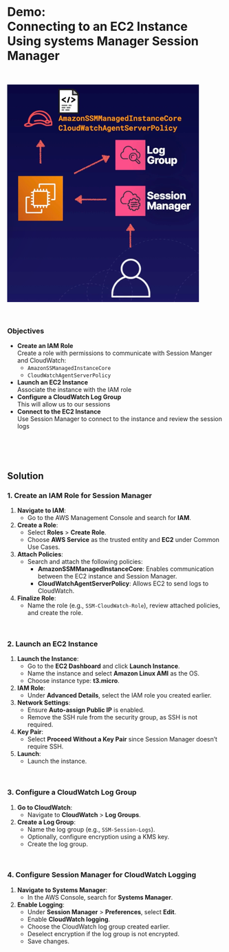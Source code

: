 # Demo:<br>Connecting to an EC2 Instance Using systems Manager Session Manager

<br>

![](../img/demo/7.3.SystemsManager-ConnectingToEC2.png)

<br>

### Objectives
- **Create an IAM Role**<br>Create a role with permissions to communicate with Session Manger and CloudWatch:
  - `AmazonSSManagedInstanceCore`
  - `CloudWatchAgentServerPolicy`
- **Launch an EC2 Instance**<br>Associate the instance with the IAM role
- **Configure a CloudWatch Log Group**<br>This will allow us to our sessions
- **Connect to the EC2 Instance**<br>Use Session Manager to connect to the instance and review the session logs

<br><br><br>

## Solution
### **1. Create an IAM Role for Session Manager**
1. **Navigate to IAM**:
   - Go to the AWS Management Console and search for **IAM**.
2. **Create a Role**:
   - Select **Roles** > **Create Role**.
   - Choose **AWS Service** as the trusted entity and **EC2** under Common Use Cases.
3. **Attach Policies**:
   - Search and attach the following policies:
     - **AmazonSSMManagedInstanceCore**: Enables communication between the EC2 instance and Session Manager.
     - **CloudWatchAgentServerPolicy**: Allows EC2 to send logs to CloudWatch.
4. **Finalize Role**:
   - Name the role (e.g., `SSM-CloudWatch-Role`), review attached policies, and create the role.

<br>

### **2. Launch an EC2 Instance**
1. **Launch the Instance**:
   - Go to the **EC2 Dashboard** and click **Launch Instance**.
   - Name the instance and select **Amazon Linux AMI** as the OS.
   - Choose instance type: **t3.micro**.
2. **IAM Role**:
   - Under **Advanced Details**, select the IAM role you created earlier.
3. **Network Settings**:
   - Ensure **Auto-assign Public IP** is enabled.
   - Remove the SSH rule from the security group, as SSH is not required.
4. **Key Pair**:
   - Select **Proceed Without a Key Pair** since Session Manager doesn’t require SSH.
5. **Launch**:
   - Launch the instance.

<br>

### **3. Configure a CloudWatch Log Group**
1. **Go to CloudWatch**:
   - Navigate to **CloudWatch** > **Log Groups**.
2. **Create a Log Group**:
   - Name the log group (e.g., `SSM-Session-Logs`).
   - Optionally, configure encryption using a KMS key.
   - Create the log group.

<br>

### **4. Configure Session Manager for CloudWatch Logging**
1. **Navigate to Systems Manager**:
   - In the AWS Console, search for **Systems Manager**.
2. **Enable Logging**:
   - Under **Session Manager** > **Preferences**, select **Edit**.
   - Enable **CloudWatch logging**.
   - Choose the CloudWatch log group created earlier.
   - Deselect encryption if the log group is not encrypted.
   - Save changes.

<br>
